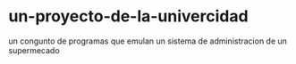 # un-proyecto-de-la-univercidad
un congunto de programas que emulan un sistema de administracion de un supermecado

